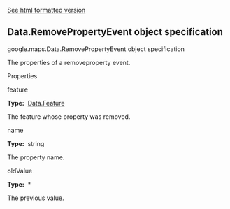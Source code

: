 [See html formatted version](https://huasofoundries.github.io/google-maps-documentation/Data.RemovePropertyEvent.html)


Data.RemovePropertyEvent object specification
---------------------------------------------

google.maps.Data.RemovePropertyEvent object specification

The properties of a removeproperty event.

Properties

feature

**Type:**  [Data.Feature](https://github.com/amenadiel/google-maps-documentation/blob/master/docs/Data.Feature.md)

The feature whose property was removed.

name

**Type:**  string

The property name.

oldValue

**Type:**  \*

The previous value.